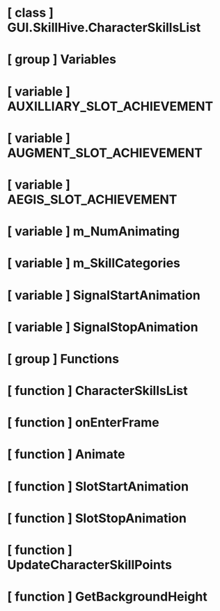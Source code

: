 # [ class ] GUI.SkillHive.CharacterSkillsList

# [ group ] Variables

# [ variable ] AUXILLIARY_SLOT_ACHIEVEMENT

# [ variable ] AUGMENT_SLOT_ACHIEVEMENT

# [ variable ] AEGIS_SLOT_ACHIEVEMENT

# [ variable ] m_NumAnimating

# [ variable ] m_SkillCategories

# [ variable ] SignalStartAnimation

# [ variable ] SignalStopAnimation

# [ group ] Functions

# [ function ] CharacterSkillsList

# [ function ] onEnterFrame

# [ function ] Animate

# [ function ] SlotStartAnimation

# [ function ] SlotStopAnimation

# [ function ] UpdateCharacterSkillPoints

# [ function ] GetBackgroundHeight


